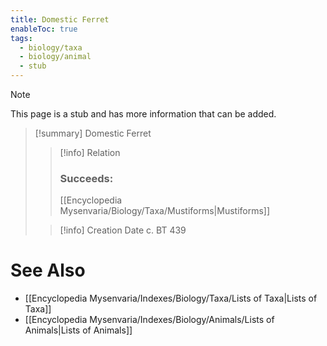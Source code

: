 ```yaml
---
title: Domestic Ferret
enableToc: true
tags:
  - biology/taxa
  - biology/animal
  - stub
---
```


> [!note]
> This page is a stub and has more information that can be added.

> [!summary] Domestic Ferret
> > [!info] Relation
> > ### Succeeds:
> > [[Encyclopedia Mysenvaria/Biology/Taxa/Mustiforms|Mustiforms]]
>
> > [!info] Creation Date
> > c. BT 439



# See Also
- [[Encyclopedia Mysenvaria/Indexes/Biology/Taxa/Lists of Taxa|Lists of Taxa]]
- [[Encyclopedia Mysenvaria/Indexes/Biology/Animals/Lists of Animals|Lists of Animals]]
